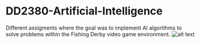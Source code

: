 # DD2380-Artificial-Intelligence

Different assigments where the goal was to implement AI algorithms to solve problems within the Fishing Derby video game environment.
![alt text](https://kth.kattis.com/problems/kth.ai.search/file/statement/en/img-0001.png)
